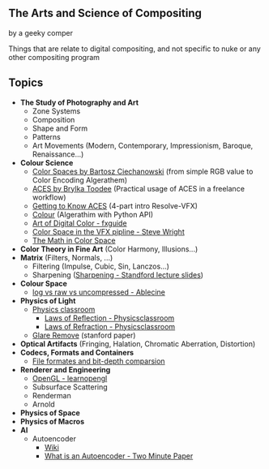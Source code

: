 ## The Arts and Science of Compositing
by a geeky comper

Things that are relate to digital compositing, and not specific to nuke or any other compositing program

## Topics
- **The Study of Photography and Art**
  - Zone Systems
  - Composition
  - Shape and Form
  - Patterns
  - Art Movements (Modern, Contemporary, Impressionism, Baroque, Renaissance...)
- **Colour Science**
  - [Color Spaces by Bartosz Ciechanowski](https://ciechanow.ski/color-spaces/) (from simple RGB value to Color Encoding Algerathem)
  - [ACES by Brylka Toodee](https://www.toodee.de/?page_id=752) (Practical usage of ACES in a freelance workflow)
  - [Getting to Know ACES](https://mixinglight.com/tutorial-series/getting-to-know-aces/) (4-part intro Resolve-VFX)
  - [Colour](https://github.com/colour-science/colour/blob/develop/README.rst) (Algerathim with Python API)
  - [Art of Digital Color - fxguide](https://www.fxguide.com/fxfeatured/the-art-of-digital-color/)
  - [Color Space in the VFX pipline - Steve Wright](https://www.fxecademy.com/color-spaces-of-the-vfx-pipeline)
  - [The Math in Color Space](https://thevfxdesk.com/2019/01/07/colorspace-for-cgi-artist-part-i/)
- **Color Theory in Fine Art** (Color Harmony, Illusions...)
- **Matrix** (Filters, Normals, ...)
  - Filtering (Impulse, Cubic, Sin, Lanczos...)
  - Sharpening ([Sharpening - Standford lecture slides](https://web.stanford.edu/class/cs448f/lectures/2.1/Sharpening.pdf))
- **Colour Space**
  - [log vs raw vs uncompressed - Ablecine](https://www.abelcine.com/articles/blog-and-knowledge/tutorials-and-guides/raw-log-and-uncompressed-explained)
- **Physics of Light**
  - [Physics classroom](https://www.physicsclassroom.com/class)
    - [Laws of Reflection - Physicsclassroom](https://www.physicsclassroom.com/class/refln)
    - [Laws of Refraction - Physicsclassroom](https://www.physicsclassroom.com/class/refrn)
  - [Glare Remove](https://graphics.stanford.edu/papers/glare_removal/glare_removal.pdf) (stanford paper)
- **Optical Artifacts** (Fringing, Halation, Chromatic Aberration, Distortion)
- **Codecs, Formats and Containers**
  - [File formates and bit-depth comparsion](https://taukeke.com/2014/10/comparing-bit-depth-and-format-for-colour-grading/)
- **Renderer and Engineering**
  - [OpenGL - learnopengl](https://learnopengl.com/)
  - Subsurface Scattering
  - Renderman
  - Arnold
- **Physics of Space**
- **Physics of Macros**
- **AI**
  - Autoencoder
    - [Wiki](https://en.wikipedia.org/wiki/Autoencoder)
    - [What is an Autoencoder - Two Minute Paper](https://www.youtube.com/watch?v=Rdpbnd0pCiI)

